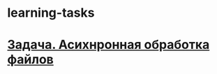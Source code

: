 # learning-tasks

# [Задача. Асихнронная обработка файлов](https://github.com/RavenVSS/learning-tasks/blob/main/task-1.md)
